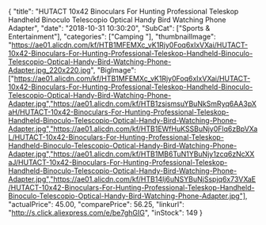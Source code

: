 {
	"title": "HUTACT 10x42 Binoculars For Hunting Professional Teleskop Handheld Binoculo Telescopio Optical Handy Bird Watching Phone Adapter",
	"date": "2018-10-31 10:30:20",
	"SubCat": ["Sports & Entertainment"],
	"categories": ["Camping "],
	"thumbnailImage": "https://ae01.alicdn.com/kf/HTB1MFEMXc_vK1Rjy0Foq6xIxVXai/HUTACT-10x42-Binoculars-For-Hunting-Professional-Teleskop-Handheld-Binoculo-Telescopio-Optical-Handy-Bird-Watching-Phone-Adapter.jpg_220x220.jpg",
	"BigImage": ["https://ae01.alicdn.com/kf/HTB1MFEMXc_vK1Rjy0Foq6xIxVXai/HUTACT-10x42-Binoculars-For-Hunting-Professional-Teleskop-Handheld-Binoculo-Telescopio-Optical-Handy-Bird-Watching-Phone-Adapter.jpg","https://ae01.alicdn.com/kf/HTB1zsismsuYBuNkSmRyq6AA3pXaH/HUTACT-10x42-Binoculars-For-Hunting-Professional-Teleskop-Handheld-Binoculo-Telescopio-Optical-Handy-Bird-Watching-Phone-Adapter.jpg","https://ae01.alicdn.com/kf/HTB1EWfHuKSSBuNjy0Flq6zBpVXaL/HUTACT-10x42-Binoculars-For-Hunting-Professional-Teleskop-Handheld-Binoculo-Telescopio-Optical-Handy-Bird-Watching-Phone-Adapter.jpg","https://ae01.alicdn.com/kf/HTB1MB6TuN1YBuNjy1zcq6zNcXXaJ/HUTACT-10x42-Binoculars-For-Hunting-Professional-Teleskop-Handheld-Binoculo-Telescopio-Optical-Handy-Bird-Watching-Phone-Adapter.jpg","https://ae01.alicdn.com/kf/HTB14Ij6uNSYBuNjSspjq6x73VXaE/HUTACT-10x42-Binoculars-For-Hunting-Professional-Teleskop-Handheld-Binoculo-Telescopio-Optical-Handy-Bird-Watching-Phone-Adapter.jpg"],
	"actualPrice": 45.00,
	"comparePrice": 56.25,
	"linkurl": "http://s.click.aliexpress.com/e/be7ghGIG",
	"inStock": 149
}
